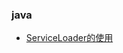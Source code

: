 ### java
* [ServiceLoader的使用](https://github.com/dehong/articles/blob/master/java/ServiceLoader的使用.md)

